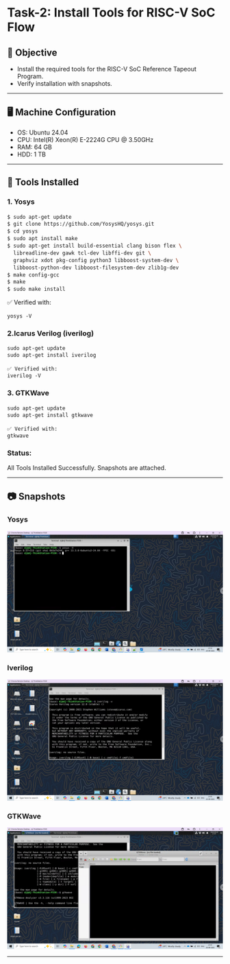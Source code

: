 # Task-2: Install Tools for RISC-V SoC Flow

## 🎯 Objective
- Install the required tools for the RISC-V SoC Reference Tapeout Program.
- Verify installation with snapshots.

---

## 🖥️ Machine Configuration
- OS: Ubuntu 24.04
- CPU: Intel(R) Xeon(R) E-2224G CPU @ 3.50GHz
- RAM: 64 GB
- HDD: 1 TB

---

## 🔧 Tools Installed

### 1. Yosys
```bash
$ sudo apt-get update
$ git clone https://github.com/YosysHQ/yosys.git
$ cd yosys
$ sudo apt install make
$ sudo apt-get install build-essential clang bison flex \
  libreadline-dev gawk tcl-dev libffi-dev git \
  graphviz xdot pkg-config python3 libboost-system-dev \
  libboost-python-dev libboost-filesystem-dev zlib1g-dev
$ make config-gcc
$ make
$ sudo make install
```

✅ Verified with:
```
yosys -V
```
### 2.Icarus Verilog (iverilog)
```
sudo apt-get update
sudo apt-get install iverilog

✅ Verified with:
iverilog -V

```

### 3. GTKWave
```
sudo apt-get update
sudo apt-get install gtkwave

✅ Verified with:
gtkwave
```

### Status:
All Tools Installed Successfully. Snapshots are attached.

---

## 📷 Snapshots

### Yosys
![Yosys Version](../images/Yosys.png)

### Iverilog
![Iverilog Version](../images/Iverilog.png)

### GTKWave
![GTKWave Version](../images/GTK_Wave.png)

---

